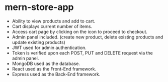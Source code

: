 # mern-store-app
 
- Ability to view products and add to cart.
- Cart displays current number of items.
- Access cart page by clicking on the icon to proceed to checkout.
- Admin panel included. (create new product, delete existing products and update existing products)
- JWT used for admin authentication.
- Token is verified upon each POST, PUT and DELETE request via the admin panel.
- MongoDB used as the database.
- React used as the Front-End framework.
- Express used as the Back-End framework.
